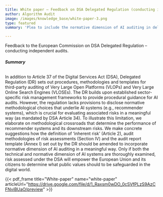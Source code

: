 ```yaml
---
title: White paper – Feedback on DSA Delegated Regulation (conducting independent audits)
author: Algorithm Audit
image: /images/knowledge_base/white-paper-3.png
type: featured
summary: 'Plea to include the normative dimension of AI auditing in delegated regulation of the Digital Services Act (DSA). Current limitations are illustrated by focussing on a recommender systems example'

---
```

Feedback to the European Commission on DSA Delegated Regulation – conducting independent audits. 

###### **Summary**
In addition to Article 37 of the Digital Services Act (DSA), Delegated Regulation (DR) sets out procedures, methodologies and templates for third-party auditing of Very Large Open Platforms (VLOPs) and Very Large Online Search Engines (VLOSEs). The DR builds upon established sector-specific risk management frameworks to provide procedural guidance for AI audits. However, the regulation lacks provisions to disclose normative methodological choices that underlie AI systems (e.g., recommender systems), which is crucial for evaluating associated risks in a meaningful way (as mandated by DSA Article 34). To illustrate this limitation, we elaborate on methodological crossroads that determine the performance of recommender systems and its downstream risks. We make concrete suggestions how the definition of ‘inherent risk’ (Article 2), audit methodologies of risk assessments (Section IV) and the audit report template (Annex I) set out by the DR should be amended to incorporate normative dimension of AI auditing in a meaningful way. Only if both the technical and normative dimension of AI systems are thoroughly examined, risk assessed under the DSA will empower the European Union and its citizens to determine what public values should to be safeguarded in the digital world.


{{< pdf_frame title="White-paper" name="white-paper" articleUrl="https://drive.google.com/file/d/1_Raxsm0wDO_0cSVfPLzS9AzCFNviBUaO/preview" >}}
